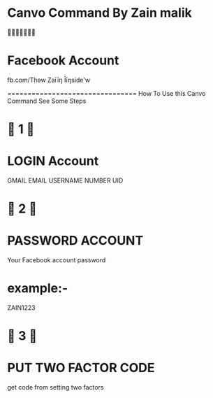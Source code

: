 # Canvo Command By Zain malik 
💸💸💸💸💸💸💸

# Facebook Account 
fb.com/Thəw Zaīīŋ Īīŋside'w

================================
How To Use this Canvo Command See Some Steps

# 💜 1 💜

# LOGIN Account 
GMAIL 
EMAIL 
USERNAME 
NUMBER
UID

# 💸 2 💸

# PASSWORD ACCOUNT

Your Facebook account password 
# example:-
ZAIN1223

# 💜 3 💜

# PUT TWO FACTOR CODE

get code from setting two factors
